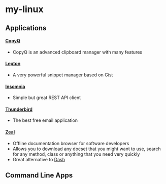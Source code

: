 # my-linux

## Applications

#### [CopyQ](https://hluk.github.io/CopyQ/)

- CopyQ is an advanced clipboard manager with many features

#### [Lepton](https://github.com/hackjutsu/Lepton)

-  A very powerful snippet manager based on Gist

#### [Insomnia](https://insomnia.rest/)

- Simple but great REST API client

#### [Thunderbird](https://www.mozilla.org/en-US/thunderbird/)

- The best free email application

#### [Zeal](https://zealdocs.org/)

- Offline documentation browser for software developers 
- Allows you to download any docset that you might want to use, search for any method, class or anything that you need very quickly 
- Great alternative to [Dash](https://kapeli.com/dash)

## Command Line Apps
